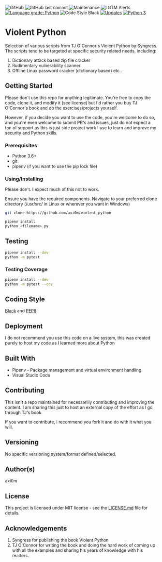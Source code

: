 ![GitHub](https://img.shields.io/github/license/axi0m/violent_python?color=bright-green&style=flat-square)
![GitHub last commit](https://img.shields.io/github/last-commit/axi0m/violent_python?style=flat-square)
![Maintenance](https://img.shields.io/maintenance/yes/2020?style=flat-square)
![LGTM Alerts](https://img.shields.io/lgtm/alerts/github/axi0m/violent_python?style=flat-square)
[![Language grade: Python](https://img.shields.io/lgtm/grade/python/g/axi0m/violent_python.svg?logo=lgtm&logoWidth=18)](https://lgtm.com/projects/g/axi0m/violent_python/context:python)
![Code Style Black](https://img.shields.io/badge/code%20style-black-000000.svg?style=flat-square)
[![Updates](https://pyup.io/repos/github/axi0m/violent_python/shield.svg)](https://pyup.io/repos/github/axi0m/violent_python/)
[![Python 3](https://pyup.io/repos/github/axi0m/violent_python/python-3-shield.svg)](https://pyup.io/repos/github/axi0m/violent_python/)

# Violent Python

Selection of various scripts from TJ O'Connor's Violent Python by Syngress. The scripts tend to be targeted at specific security related needs, including:

1. Dictionary attack based zip file cracker
2. Rudimentary vulnerability scanner
3. Offline Linux password cracker (dictionary based)
etc..

## Getting Started

Please don't use this repo for anything legitimate. You're free to copy the code, clone it, and modify it (see license)
but I'd rather you buy TJ O'Connor's book and do the exercises/projects yourself.

However, if you decide you want to use the code, you're welcome to do so, and you're even welcome to submit PR's and issues, just do not expect a ton of support as this is just side project work I use to learn and improve my security and Python skills.

### Prerequisites

- Python 3.6+
- git
- pipenv (if you want to use the pip lock file)

### Using/Installing

Please don't. I expect much of this not to work.

Ensure you have the required components.
Navigate to your preferred clone directory (/usr/src/ in Linux or wherever you want in Windows)

```bash
git clone https://github.com/axi0m/violent_python
```

```bash
pipenv install
python <filename>.py
```

## Testing

```bash
pipenv install --dev
python -m pytest
```

### Testing Coverage

```bash
pipenv install --dev
python -m pytest --cov
```

## Coding Style

[Black](https://github.com/psf/black) and [PEP8](https://www.python.org/dev/peps/pep-0008/)

## Deployment

I do not recommend you use this code on a live system, this was created purely to host my code as I learned more about Python

## Built With

- Pipenv - Package management and virtual environment handling
- Visual Studio Code

## Contributing

This isn't a repo maintained for necessariliy contributing and improving the content. I am sharing this just to host
an external copy of the effort as I go through TJ's book.

If you want to contribute, I recommend you fork it and do with it what you will.

## Versioning

No specific versioning system/format defined/selected.

## Author(s)

axi0m

## License

This project is licensed under MIT license - see the [LICENSE.md](https://github.com/axi0m/violent_python/blob/master/LICENSE.md) file for details.

## Acknowledgements

1. Syngress for publishing the book Violent Python
2. TJ O'Connor for writing the book and doing the hard work of coming up with all the examples and sharing his years of
knowledge with his readers.
